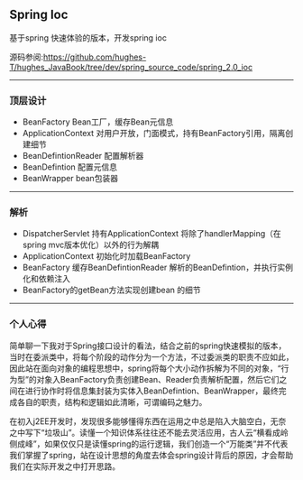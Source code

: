 ## Spring Ioc

基于spring 快速体验的版本，开发spring ioc

源码参阅:https://github.com/hughes-T/hughes_JavaBook/tree/dev/spring_source_code/spring_2.0_ioc

------
### 顶层设计

- BeanFactory Bean工厂，缓存Bean元信息
- ApplicationContext 对用户开放，门面模式，持有BeanFactory引用，隔离创建细节
- BeanDefintionReader 配置解析器
- BeanDefintion 配置元信息
- BeanWrapper bean包装器

------

### 解析

- DispatcherServlet 持有ApplicationContext 将除了handlerMapping（在spring mvc版本优化）以外的行为解耦
- ApplicationContext 初始化时加载BeanFactory
- BeanFactory 缓存BeanDefintionReader 解析的BeanDefintion，并执行实例化和依赖注入
- BeanFactory的getBean方法实现创建bean 的细节



------

### 个人心得

简单聊一下我对于Spring接口设计的看法，结合之前的spring快速模拟的版本，当时在委派类中，将每个阶段的动作分为一个方法，不过委派类的职责不应如此，因此站在面向对象的编程思想中，spring将每个大小动作拆解为不同的对象，“行为型”的对象入BeanFactory负责创建Bean、Reader负责解析配置，然后它们之间在进行协作时将信息集封装为实体入BeanDefintion、BeanWrapper，最终完成各自的职责，结构和逻辑如此清晰，可谓编码之魅力。

在初入j2EE开发时，发现很多能够懂得东西在运用之中总是陷入大脑空白，无奈之中写下“垃圾山”。读懂一个知识体系往往还不能去灵活应用，古人云“横看成岭侧成峰”，如果仅仅只是读懂spring的运行逻辑，我们创造一个“万能类”并不代表我们掌握了spring，站在设计思想的角度去体会spring设计背后的原因，才会帮助我们在实际开发之中打开思路。


